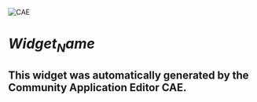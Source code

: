 ![CAE](https://github.com/$Organization_Name$/$Repository_Name$/blob/master/img/logo.png)  

$Widget_Name$
===================


This widget was automatically generated by the Community Application Editor CAE.  
---------------
